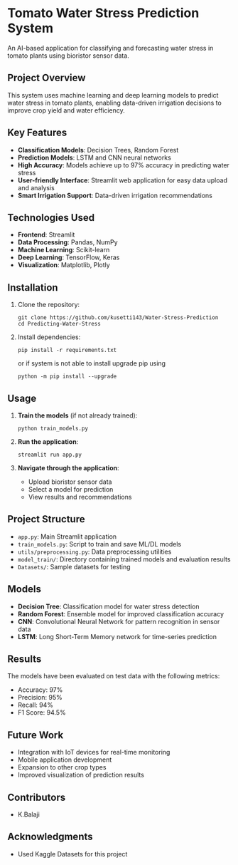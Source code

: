 # Tomato Water Stress Prediction System

An AI-based application for classifying and forecasting water stress in tomato plants using bioristor sensor data.

## Project Overview

This system uses machine learning and deep learning models to predict water stress in tomato plants, enabling data-driven irrigation decisions to improve crop yield and water efficiency.

## Key Features

- **Classification Models**: Decision Trees, Random Forest
- **Prediction Models**: LSTM and CNN neural networks
- **High Accuracy**: Models achieve up to 97% accuracy in predicting water stress
- **User-friendly Interface**: Streamlit web application for easy data upload and analysis
- **Smart Irrigation Support**: Data-driven irrigation recommendations

## Technologies Used

- **Frontend**: Streamlit
- **Data Processing**: Pandas, NumPy
- **Machine Learning**: Scikit-learn
- **Deep Learning**: TensorFlow, Keras
- **Visualization**: Matplotlib, Plotly

## Installation

1. Clone the repository:
   ```
   git clone https://github.com/kusetti143/Water-Stress-Prediction
   cd Predicting-Water-Stress
   ```

2. Install dependencies:
   ```
   pip install -r requirements.txt
   ```
   or
   if system is not able to install upgrade pip using 
   ```
   python -m pip install --upgrade 
   ```

## Usage

1. **Train the models** (if not already trained):
   ```
   python train_models.py
   ```

2. **Run the application**:
   ```
   streamlit run app.py
   ```

3. **Navigate through the application**:
   - Upload bioristor sensor data
   - Select a model for prediction
   - View results and recommendations

## Project Structure

- `app.py`: Main Streamlit application
- `train_models.py`: Script to train and save ML/DL models
- `utils/preprocessing.py`: Data preprocessing utilities
- `model_train/`: Directory containing trained models and evaluation results
- `Datasets/`: Sample datasets for testing

## Models

- **Decision Tree**: Classification model for water stress detection
- **Random Forest**: Ensemble model for improved classification accuracy
- **CNN**: Convolutional Neural Network for pattern recognition in sensor data
- **LSTM**: Long Short-Term Memory network for time-series prediction

## Results

The models have been evaluated on test data with the following metrics:
- Accuracy: 97%
- Precision: 95%
- Recall: 94%
- F1 Score: 94.5%

## Future Work

- Integration with IoT devices for real-time monitoring
- Mobile application development
- Expansion to other crop types
- Improved visualization of prediction results


## Contributors

- K.Balaji


## Acknowledgments

- Used Kaggle Datasets for this project

